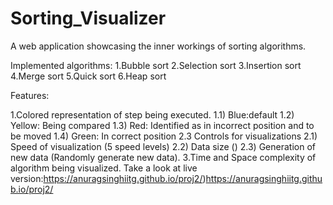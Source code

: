 # Sorting_Visualizer
A web application showcasing the inner workings of sorting algorithms.

Implemented algorithms:
1.Bubble sort
2.Selection sort
3.Insertion sort
4.Merge sort
5.Quick sort
6.Heap sort

Features:

1.Colored representation of step being executed. 1.1) Blue:default 1.2) Yellow: Being compared 1.3) Red: Identified as in incorrect position and to be moved 1.4) Green: In correct position
2.3 Controls for visualizations 2.1) Speed of visualization (5 speed levels) 2.2) Data size () 2.3) Generation of new data (Randomly generate new data).
3.Time and Space complexity of algorithm being visualized.
Take a look at live version:https://anuragsinghiitg.github.io/proj2/)https://anuragsinghiitg.github.io/proj2/
